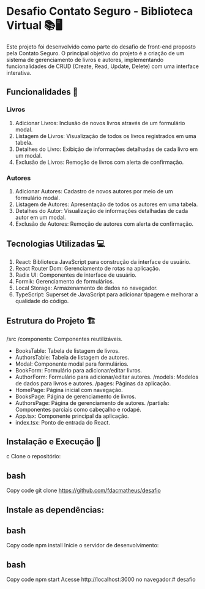# Desafio Contato Seguro - Biblioteca Virtual 📚🖥️

Este projeto foi desenvolvido como parte do desafio de front-end proposto pela Contato Seguro. O principal objetivo do projeto é a criação de um sistema de gerenciamento de livros e autores, implementando funcionalidades de CRUD (Create, Read, Update, Delete) com uma interface interativa.

## Funcionalidades 🚀

### Livros

1. Adicionar Livros: Inclusão de novos livros através de um formulário modal.
2. Listagem de Livros: Visualização de todos os livros registrados em uma tabela.
3. Detalhes do Livro: Exibição de informações detalhadas de cada livro em um modal.
4. Exclusão de Livros: Remoção de livros com alerta de confirmação.

### Autores

1. Adicionar Autores: Cadastro de novos autores por meio de um formulário modal.
2. Listagem de Autores: Apresentação de todos os autores em uma tabela.
3. Detalhes do Autor: Visualização de informações detalhadas de cada autor em um modal.
4. Exclusão de Autores: Remoção de autores com alerta de confirmação.

## Tecnologias Utilizadas 💻

1. React: Biblioteca JavaScript para construção da interface de usuário.
2. React Router Dom: Gerenciamento de rotas na aplicação.
3. Radix UI: Componentes de interface de usuário.
4. Formik: Gerenciamento de formulários.
5. Local Storage: Armazenamento de dados no navegador.
6. TypeScript: Superset de JavaScript para adicionar tipagem e melhorar a qualidade do código.

## Estrutura do Projeto 🏗️

/src
/components: Componentes reutilizáveis.
- BooksTable: Tabela de listagem de livros.
- AuthorsTable: Tabela de listagem de autores.
- Modal: Componente modal para formulários.
- BookForm: Formulário para adicionar/editar livros.
- AuthorForm: Formulário para adicionar/editar autores.
/models: Modelos de dados para livros e autores.
/pages: Páginas da aplicação.
- HomePage: Página inicial com navegação.
- BooksPage: Página de gerenciamento de livros.
- AuthorsPage: Página de gerenciamento de autores.
/partials: Componentes parciais como cabeçalho e rodapé.
- App.tsx: Componente principal da aplicação.
- index.tsx: Ponto de entrada do React.

## Instalação e Execução 🚀
c Clone o repositório:

## bash
Copy code
git clone https://github.com/fdacmatheus/desafio

## Instale as dependências:

## bash
Copy code
npm install
Inicie o servidor de desenvolvimento:

## bash
Copy code
npm start
Acesse http://localhost:3000 no navegador.# desafio

